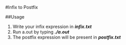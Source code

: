 #Infix to Postfix

##Usage
1) Write your infix expression in *___infix.txt___*
2) Run a.out by typing *___./a.out___*
3) The postfix expression will be present in *___postfix.txt___*
